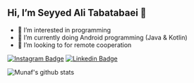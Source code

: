 ## Hi, I’m Seyyed Ali Tabatabaei 👋
- 👀 I’m interested in programming
- 🔭 I’m currently doing Android programming (Java & Kotlin)
- 💞️ I’m looking to for remote cooperation


<!--Website -->
[![Instagram Badge](https://img.shields.io/badge/-Instagram-e4405f?style=flat-square&logo=Instagram&logoColor=white)](https://instagram.com/alitabatabaei_81)
[![Linkedin Badge](https://img.shields.io/badge/-LinkedIn-0e76a8?style=flat-square&logo=Linkedin&logoColor=white)](https://linkedin.com/in/seyyed-ali-tabatabaei-697415167)


![Munaf's github stats](https://github-readme-stats.vercel.app/api?username=alitabatabaei1381&show_icons=true)


<!---
alitabatabaei1381/alitabatabaei1381 is a ✨ special ✨ repository because its `README.md` (this file) appears on your GitHub profile.
You can click the Preview link to take a look at your changes.
--->
